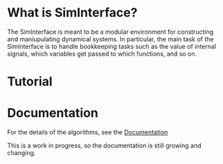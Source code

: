 

# What is SimInterface?

The SimInterface is meant to be a modular environment for constructing and maniupulating dynamical systems. In particular, the main task of the SimInterface is to handle bookkeeping tasks such as the value of internal signals, which variables get passed to which functions, and so on. 
 
# Tutorial



# Documentation

For the details of the algorithms, see the [Documentation](http://siminterface.readthedocs.org/en/latest/)

This is a work in progress, so the documentation is still growing and changing. 
